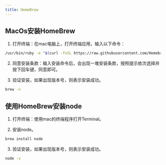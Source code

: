 ```yaml
---
title: HomeBrew
---
```


## MacOs安装HomeBrew

1. 打开终端：在mac电脑上，打开终端应用，输入以下命令：
```sh
/usr/bin/ruby -e "$(curl -fsSL https://raw.githubusercontent.com/Homebrew/install/master/install)”
```
2. 同意安装条款：输入安装命令后，会出现一堆安装条款，按照提示依次选择并按下回车键，同意即可。

3. 验证安装，如果出现版本号，则表示安装成功。
```sh
brew -v
```
## 使用HomeBrew安装node

1. 打开终端：使用mac的终端程序打开Terminal。

2. 安装node。
```sh
brew install node
```
3. 验证安装，如果出现版本号，则表示安装成功。
```sh
node -v
```